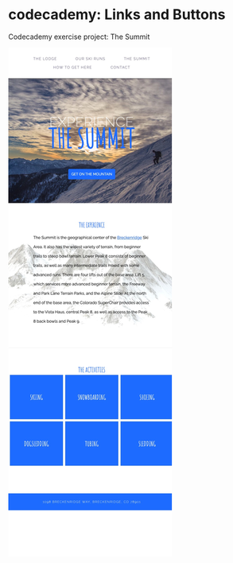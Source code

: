 # codecademy: Links and Buttons

Codecademy exercise project: The Summit

<img title="the summit" alt="the summit" src="./webpage-snapshots/webpage-snapshot-the-summit.jpeg">
